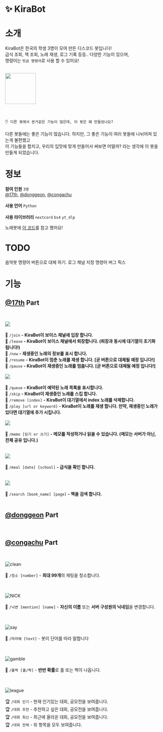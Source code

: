 
# ✨ KiraBot
# 소개
KiraBot은 한국의 학생 3명이 모여 만든 디스코드 봇입니다!<br>
급식 조회, 책 조회, 노래 재생, 로그 기록 등등.. 다양한 기능이 있으며,<br>
명령어는 ``빗금 명령어``로 사용 할 수 있어요!<br><br>

<a href="https://discord.com/api/oauth2/authorize?client_id=1011602097801809990&permissions=8&scope=applications.commands%20bot"><img width="100px" src="https://user-images.githubusercontent.com/68435966/187939033-005b1748-12d9-41e8-8e3b-8de047bbd0ae.png"/></a><br><br><br>

``✋ 다른 봇에서 본거같은 기능이 많은데, 이 봇은 왜 만들었나요?``<br><br>
다른 봇들에는 좋은 기능이 많습니다. 하지만, 그 좋은 기능이 여러 봇들에 나뉘어져 있는게 불편했고<br>
이 기능들을 합치고, 우리의 입맛에 맞게 만들어서 써보면 어떨까? 라는 생각에 이 봇을 만들게 되었습니다.


# 정보
**참여 인원** ``3명``<br>
<a href="https://github.com/oneseventh">@17th</a>, <a href="https://github.com/zzxz46412">@donggeon</a>, <a href="https://github.com/congachu">@congachu</a><br><br>
**사용 언어** ``Python``<br><br>
**사용 라이브러리** ``nextcord`` ``bs4`` ``yt_dlp``

노래봇에 [이 코드](https://gist.github.com/vbe0201/ade9b80f2d3b64643d854938d40a0a2d)를 참고 했어요!

# TODO

음악봇 명령어 버튼으로 대체 하기.
로그 채널 지정 명령어 버그 픽스


# 기능
<h2><a href="https://github.com/oneseventh">@17th</a> Part</h2><br>

<img src="https://user-images.githubusercontent.com/68435966/187944836-32a78b66-3174-43b8-8745-ec8689848a3a.png"/><br><br>
🎵 ``/join`` **- KiraBot이 보이스 채널에 입장 합니다.**<br>
🎵 ``/leave`` **- KiraBot이 보이스 채널에서 퇴장합니다. (퇴장과 동시에 대기열이 초기화 됩니다!)**<br>
🎵 ``/now`` **- 재생중인 노래의 정보를 표시 합니다.**<br>
🎵 ``/resume`` **- KiraBot이 멈춘 노래를 재생 합니다. [곧 버튼으로 대체될 예정 입니다!]**<br>
🎵 ``/pause`` **- KiraBot이 재생중인 노래를 멈춥니다. [곧 버튼으로 대체될 예정 입니다!]**<br>
<br><img src="https://user-images.githubusercontent.com/68435966/187945605-85cb9f52-58aa-4f4f-9974-ff976f512b3c.png"/><br><br>
🎵 ``/queue`` **- KiraBot이 예약된 노래 목록을 표시합니다.**<br>
🎵 ``/skip`` **- KiraBot이 재생중인 노래를 스킵 합니다.**<br>
🎵 ``/remove [index]`` **- KiraBot이 대기열에서 index 노래를 삭제합니다.**<br>
🎵 ``/play [url or keyword]`` **- KiraBot이 노래를 재생 합니다. 만약, 재생중인 노래가 있다면 대기열에 추가 시킵니다.**<br>
<br><img src="https://user-images.githubusercontent.com/68435966/187948224-cf9f3d75-cc0d-4d9e-9e6a-d71447d1fbb6.png"/><br><br>
📝 ``/memo [읽기 or 쓰기]`` **- 메모를 작성하거나 읽을 수 있습니다. (메모는 서버가 아닌, 전체 공유 입니다.)**<br><br>
<br><img src="https://user-images.githubusercontent.com/68435966/187947251-b3372e49-6009-48dd-99b9-b656503b2926.png"/><br><br>
🍔 ``/meal [date] [school]`` **- 급식을 확인 합니다.**<br><br>
<br><img src="https://user-images.githubusercontent.com/68435966/187946824-6a25b714-d72f-4d90-b043-5a76a5a3cab6.png"/><br><br>
📖 ``/search [book_name] [page]`` **- 책을 검색 합니다.**<br><br>

<h2><a href="https://github.com/zzxz46412">@donggeon</a> Part</h2><br>
<h2><a href="https://github.com/congachu">@congachu</a> Part</h2><br>

![clean](https://user-images.githubusercontent.com/106534469/187964960-605038ac-d3d5-4caa-8f48-f7e0cd915f1c.png)<br><br>
🧹 ``/청소 [number]`` - **최대 99개**의 채팅을 청소합니다.<br><br><br>

![NICK](https://user-images.githubusercontent.com/106534469/187964991-d554f080-ac5b-4531-a06d-1dcfab99fbb9.png)<br><br>
🔁 ``/닉변 [mention] [name]`` - **자신의 이름** 또는 **서버 구성원의 닉네임**을 변경합니다.<br><br><br>

![say](https://user-images.githubusercontent.com/106534469/187965002-b2d471c6-0ae8-44be-a452-026785c96428.PNG)<br><br>
💬 ``/따라해 [text]`` - 봇이 단어를 따라 말합니다<br><br><br>

![gamble](https://user-images.githubusercontent.com/106534469/187964970-d486cecc-cf69-4e90-9328-fa683a8fd39b.png)<br><br>
🎲 ``/홀짝 [홀/짝]`` - **반반 확률**로 홀 또는 짝이 나옵니다.<br><br><br>

![league](https://user-images.githubusercontent.com/106534469/187964979-2c8588e9-e4c3-4f79-8d22-6730699f9d80.PNG)<br><br>
🏆 ``/대회 인기`` - 현재 인기있는 대회, 공모전을 보여줍니다.<br>
🏆 ``/대회 추천`` - 추천하고 싶은 대회, 공모전을 보여줍니다.<br>
🏆 ``/대회 최신`` - 최근에 올라온 대회, 공모전을 보여줍니다.<br>
🏆 ``/대회 전체`` - 위 항목을 모두 보여줍니다.<br><br><br>
